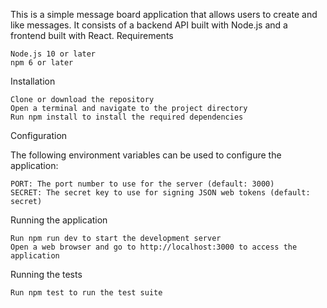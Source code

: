 This is a simple message board application that allows users to create and like messages. It consists of a backend API built with Node.js and a frontend built with React.
Requirements

    Node.js 10 or later
    npm 6 or later

Installation

    Clone or download the repository
    Open a terminal and navigate to the project directory
    Run npm install to install the required dependencies

Configuration

The following environment variables can be used to configure the application:

    PORT: The port number to use for the server (default: 3000)
    SECRET: The secret key to use for signing JSON web tokens (default: secret)

Running the application

    Run npm run dev to start the development server
    Open a web browser and go to http://localhost:3000 to access the application

Running the tests

    Run npm test to run the test suite
